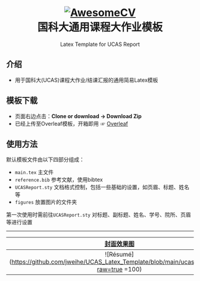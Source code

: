 

<h1 align="center">
  <a href="https://github.com/swq123459/GZHU-Report-Latex-Version">
    <img alt="AwesomeCV" src="https://github.com/jweihe/UCAS_Latex_Template/blob/main/figures/ucas_logo.png"  />
  </a>

  <br />
  国科大通用课程大作业模板

</h1>

<p align="center">
  Latex Template for UCAS Report
</p>


## 介绍
- 用于国科大(UCAS)课程大作业/结课汇报的通用简易Latex模板

## 模板下载

* 页面右边点击：**Clone or download -> Download Zip**
* 已经上传至Overleaf模板，开箱即用 ☞ [Overleaf](https://github.com/mohuangrui/ucasthesis/wiki/字体配置#linuxoverleaf-系统的字体配置)

## 使用方法
默认模板文件由以下四部分组成：

- `main.tex` 主文件
- `reference.bib` 参考文献，使用bibtex
- `UCASReport.sty` 文档格式控制，包括一些基础的设置，如页眉、标题、姓名等
- `figures` 放置图片的文件夹

第一次使用时需前往`UCASReport.sty` 对标题、副标题、姓名、学号、院所、页眉等进行设置

---------


|  [封面效果图](https://github.com/jweihe/UCAS_Latex_Template/blob/main/ucas_report.png) | 
|:-:|
| ![Résumé](https://github.com/jweihe/UCAS_Latex_Template/blob/main/ucas_report.png?raw=true =100) | 


